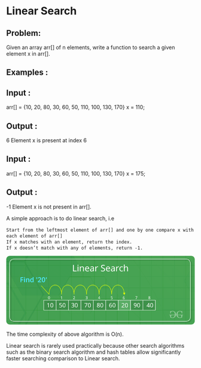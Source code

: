 
# Linear Search

## Problem: 
Given an array arr[] of n elements, write a function to search a given element x in arr[].

## Examples :

## Input : 
arr[] = {10, 20, 80, 30, 60, 50, 
                     110, 100, 130, 170}
          x = 110;
## Output : 
6
Element x is present at index 6

## Input : 
arr[] = {10, 20, 80, 30, 60, 50, 
                     110, 100, 130, 170}
           x = 175;
## Output : 
-1
Element x is not present in arr[].

A simple approach is to do linear search, i.e 

    Start from the leftmost element of arr[] and one by one compare x with each element of arr[]
    If x matches with an element, return the index.
    If x doesn’t match with any of elements, return -1.

![Test Image 1](s1.png)

The time complexity of above algorithm is O(n).

Linear search is rarely used practically because other search algorithms such as the binary search algorithm and hash tables allow significantly faster searching comparison to Linear search.
